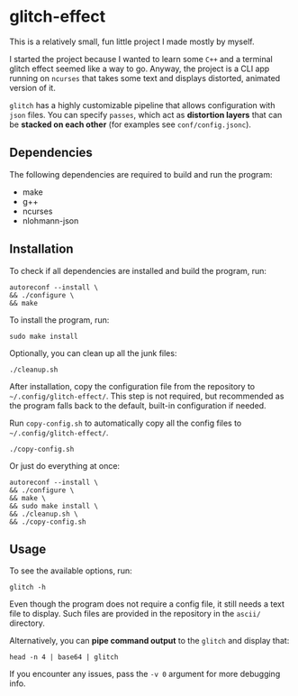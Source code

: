 # glitch-effect
This is a relatively small, fun little project I made mostly by myself.

I started the project because I wanted to learn some `C++` and a terminal
glitch effect seemed like a way to go.
Anyway, the project is a CLI app running on `ncurses` that takes some text
and displays distorted, animated version of it.

`glitch` has a highly customizable pipeline that allows configuration with
`json` files. You can specify `passes`, which act as **distortion layers** that
can be **stacked on each other** (for examples see `conf/config.jsonc`).


## Dependencies
The following dependencies are required to build and run the program:

* make
* g++
* ncurses
* nlohmann-json


## Installation
To check if all dependencies are installed and build the program, run: 
```
autoreconf --install \
&& ./configure \
&& make
```

To install the program, run:
```
sudo make install
```

Optionally, you can clean up all the junk files:
```
./cleanup.sh
```

After installation, copy the configuration file from the repository to `~/.config/glitch-effect/`.
This step is not required, but recommended as the program falls back to the default,
built-in configuration if needed.

Run `copy-config.sh` to automatically copy all the config files to `~/.config/glitch-effect/`.
```
./copy-config.sh
```

Or just do everything at once:
```
autoreconf --install \
&& ./configure \
&& make \
&& sudo make install \
&& ./cleanup.sh \
&& ./copy-config.sh
```


## Usage
To see the available options, run:
```
glitch -h
```

Even though the program does not require a config file, it still needs a text file to display.
Such files are provided in the repository in the `ascii/` directory.


Alternatively, you can **pipe command output** to the `glitch` and display that:
```
head -n 4 | base64 | glitch
```

If you encounter any issues, pass the `-v 0` argument for more debugging info.

